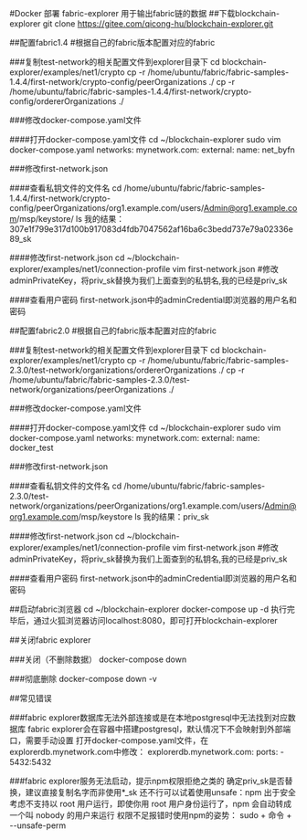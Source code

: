 #Docker 部署 fabric-explorer
用于输出fabric链的数据
##下载blockchain-explorer
    git clone https://gitee.com/qicong-hu/blockchain-explorer.git

    
##配置fabric1.4
    #根据自己的fabric版本配置对应的fabric

###复制test-network的相关配置文件到explorer目录下
    cd blockchain-explorer/examples/net1/crypto
    cp -r /home/ubuntu/fabric/fabric-samples-1.4.4/first-network/crypto-config/peerOrganizations ./
    cp -r /home/ubuntu/fabric/fabric-samples-1.4.4/first-network/crypto-config/ordererOrganizations ./

###修改docker-compose.yaml文件

####打开docker-compose.yaml文件
    cd ~/blockchain-explorer
    sudo vim docker-compose.yaml
        networks:
            mynetwork.com:
                external:
                    name: net_byfn

###修改first-network.json

####查看私钥文件的文件名
    cd /home/ubuntu/fabric/fabric-samples-1.4.4/first-network/crypto-config/peerOrganizations/org1.example.com/users/Admin@org1.example.com/msp/keystore/
    ls
    我的结果：307e1f799e317d100b917083d4fdb7047562af16ba6c3bedd737e79a02336e89_sk

####修改first-network.json
    cd ~/blockchain-explorer/examples/net1/connection-profile
    vim first-network.json
    #修改adminPrivateKey，将priv_sk替换为我们上面查到的私钥名,我的已经是priv_sk

####查看用户密码
    first-network.json中的adminCredential即浏览器的用户名和密码    
    
##配置fabric2.0
    #根据自己的fabric版本配置对应的fabric

###复制test-network的相关配置文件到explorer目录下
    cd blockchain-explorer/examples/net1/crypto
    cp -r /home/ubuntu/fabric/fabric-samples-2.3.0/test-network/organizations/ordererOrganizations ./
    cp -r /home/ubuntu/fabric/fabric-samples-2.3.0/test-network/organizations/peerOrganizations ./

###修改docker-compose.yaml文件

####打开docker-compose.yaml文件
    cd ~/blockchain-explorer
    sudo vim docker-compose.yaml
        networks:
            mynetwork.com:
                external:
                    name: docker_test

###修改first-network.json

####查看私钥文件的文件名
    cd /home/ubuntu/fabric/fabric-samples-2.3.0/test-network/organizations/peerOrganizations/org1.example.com/users/Admin@org1.example.com/msp/keystore
    ls
    我的结果：priv_sk

####修改first-network.json
    cd ~/blockchain-explorer/examples/net1/connection-profile
    vim first-network.json
    #修改adminPrivateKey，将priv_sk替换为我们上面查到的私钥名,我的已经是priv_sk

####查看用户密码
    first-network.json中的adminCredential即浏览器的用户名和密码

##启动fabric浏览器
    cd ~/blockchain-explorer
    docker-compose up -d
    执行完毕后，通过火狐浏览器访问localhost:8080，即可打开blockchain-explorer

##关闭fabric explorer

###关闭（不删除数据）
    docker-compose down

###彻底删除
    docker-compose down -v

##常见错误

###fabric explorer数据库无法外部连接或是在本地postgresql中无法找到对应数据库
    fabric explorer会在容器中搭建postgresql，默认情况下不会映射到外部端口，需要手动设置
    打开docker-compose.yaml文件，在explorerdb.mynetwork.com中修改：
    explorerdb.mynetwork.com:
        ports:
          - 5432:5432
          
###fabric explorer服务无法启动，提示npm权限拒绝之类的
    确定priv_sk是否替换，建议直接复制名字而非使用*_sk
    还不行可以试着使用unsafe：npm 出于安全考虑不支持以 root 用户运行，即使你用 root 用户身份运行了，npm 会自动转成一个叫 nobody 的用户来运行
    权限不足报错时使用npm的姿势：
    sudo + 命令 + --unsafe-perm